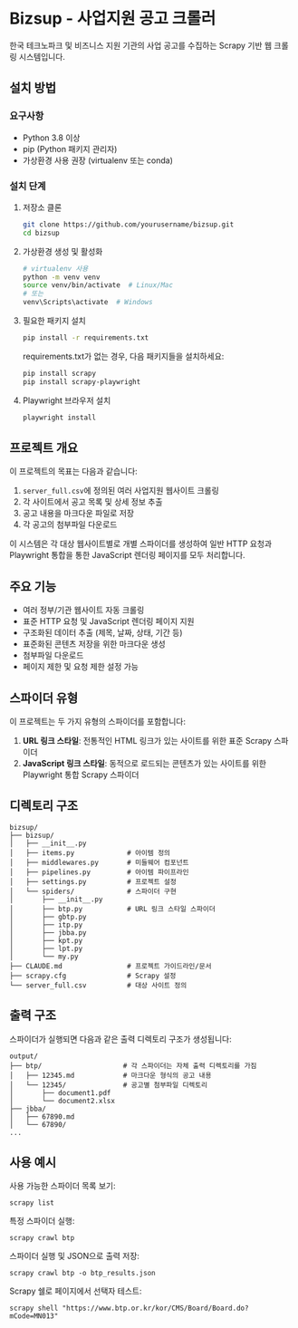 # Bizsup - 사업지원 공고 크롤러

한국 테크노파크 및 비즈니스 지원 기관의 사업 공고를 수집하는 Scrapy 기반 웹 크롤링 시스템입니다.

## 설치 방법

### 요구사항
- Python 3.8 이상
- pip (Python 패키지 관리자)
- 가상환경 사용 권장 (virtualenv 또는 conda)

### 설치 단계

1. 저장소 클론
   ```bash
   git clone https://github.com/yourusername/bizsup.git
   cd bizsup
   ```

2. 가상환경 생성 및 활성화
   ```bash
   # virtualenv 사용
   python -m venv venv
   source venv/bin/activate  # Linux/Mac
   # 또는
   venv\Scripts\activate  # Windows
   ```

3. 필요한 패키지 설치
   ```bash
   pip install -r requirements.txt
   ```

   requirements.txt가 없는 경우, 다음 패키지들을 설치하세요:
   ```bash
   pip install scrapy
   pip install scrapy-playwright
   ```

4. Playwright 브라우저 설치
   ```bash
   playwright install
   ```

## 프로젝트 개요

이 프로젝트의 목표는 다음과 같습니다:

1. `server_full.csv`에 정의된 여러 사업지원 웹사이트 크롤링
2. 각 사이트에서 공고 목록 및 상세 정보 추출
3. 공고 내용을 마크다운 파일로 저장
4. 각 공고의 첨부파일 다운로드

이 시스템은 각 대상 웹사이트별로 개별 스파이더를 생성하여 일반 HTTP 요청과 Playwright 통합을 통한 JavaScript 렌더링 페이지를 모두 처리합니다.

## 주요 기능

- 여러 정부/기관 웹사이트 자동 크롤링
- 표준 HTTP 요청 및 JavaScript 렌더링 페이지 지원
- 구조화된 데이터 추출 (제목, 날짜, 상태, 기간 등)
- 표준화된 콘텐츠 저장을 위한 마크다운 생성
- 첨부파일 다운로드
- 페이지 제한 및 요청 제한 설정 가능

## 스파이더 유형

이 프로젝트는 두 가지 유형의 스파이더를 포함합니다:

1. **URL 링크 스타일**: 전통적인 HTML 링크가 있는 사이트를 위한 표준 Scrapy 스파이더
2. **JavaScript 링크 스타일**: 동적으로 로드되는 콘텐츠가 있는 사이트를 위한 Playwright 통합 Scrapy 스파이더

## 디렉토리 구조

```
bizsup/
├── bizsup/
│   ├── __init__.py
│   ├── items.py             # 아이템 정의
│   ├── middlewares.py       # 미들웨어 컴포넌트
│   ├── pipelines.py         # 아이템 파이프라인
│   ├── settings.py          # 프로젝트 설정
│   └── spiders/             # 스파이더 구현
│       ├── __init__.py
│       ├── btp.py           # URL 링크 스타일 스파이더
│       ├── gbtp.py
│       ├── itp.py
│       ├── jbba.py
│       ├── kpt.py
│       ├── lpt.py
│       └── my.py
├── CLAUDE.md                # 프로젝트 가이드라인/문서
├── scrapy.cfg               # Scrapy 설정
└── server_full.csv          # 대상 사이트 정의
```

## 출력 구조

스파이더가 실행되면 다음과 같은 출력 디렉토리 구조가 생성됩니다:

```
output/
├── btp/                    # 각 스파이더는 자체 출력 디렉토리를 가짐
│   ├── 12345.md            # 마크다운 형식의 공고 내용
│   └── 12345/              # 공고별 첨부파일 디렉토리
│       ├── document1.pdf
│       └── document2.xlsx
├── jbba/
│   ├── 67890.md
│   └── 67890/
...
```

## 사용 예시

사용 가능한 스파이더 목록 보기:
```
scrapy list
```

특정 스파이더 실행:
```
scrapy crawl btp
```

스파이더 실행 및 JSON으로 출력 저장:
```
scrapy crawl btp -o btp_results.json
```

Scrapy 쉘로 페이지에서 선택자 테스트:
```
scrapy shell "https://www.btp.or.kr/kor/CMS/Board/Board.do?mCode=MN013"
```
